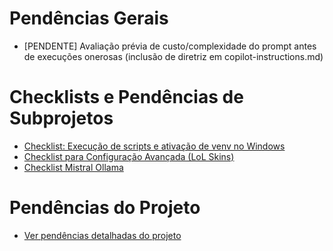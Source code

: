 
# Pendências Gerais

- [PENDENTE] Avaliação prévia de custo/complexidade do prompt antes de execuções onerosas (inclusão de diretriz em copilot-instructions.md)

# Checklists e Pendências de Subprojetos

- [Checklist: Execução de scripts e ativação de venv no Windows](checklist_execucao_venv_windows.md)
- [Checklist para Configuração Avançada (LoL Skins)](checklist_lol_skins.md)
- [Checklist Mistral Ollama](../python_apps/mistral_ollama/CHECKLIST.md)

# Pendências do Projeto

- [Ver pendências detalhadas do projeto](pendencias_projeto.md)